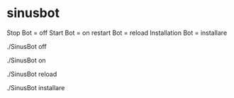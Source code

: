 # sinusbot
Stop Bot  = off
Start Bot = on
restart Bot = reload
Installation Bot = installare

./SinusBot off

./SinusBot on

./SinusBot reload

./SinusBot installare

